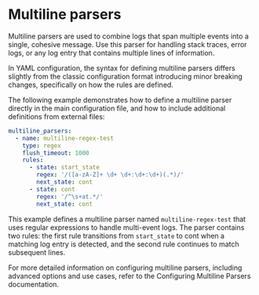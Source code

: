 # Multiline parsers

Multiline parsers are used to combine logs that span multiple events into a single, cohesive message. Use this parser for handling stack traces, error logs, or any log entry that contains multiple lines of information.

In YAML configuration, the syntax for defining multiline parsers differs slightly from the classic configuration format introducing minor breaking changes, specifically on how the rules are defined.

The following example demonstrates how to define a multiline parser directly in the main configuration file, and how to include additional definitions from external files:

```yaml
multiline_parsers:
  - name: multiline-regex-test
    type: regex
    flush_timeout: 1000
    rules:
      - state: start_state
        regex: '/([a-zA-Z]+ \d+ \d+:\d+:\d+)(.*)/'
        next_state: cont
      - state: cont
        regex: '/^\s+at.*/'
        next_state: cont
```

This example defines a multiline parser named `multiline-regex-test` that uses regular expressions to handle multi-event logs. The parser contains two rules: the first rule transitions from `start_state` to cont when a matching log entry is detected, and the second rule continues to match subsequent lines.

For more detailed information on configuring multiline parsers, including advanced options and use cases, refer to the Configuring Multiline Parsers documentation.
